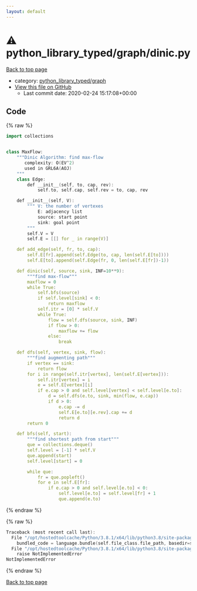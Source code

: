 ```yaml
---
layout: default
---
```


<!-- mathjax config similar to math.stackexchange -->
<script type="text/javascript" async
  src="https://cdnjs.cloudflare.com/ajax/libs/mathjax/2.7.5/MathJax.js?config=TeX-MML-AM_CHTML">
</script>
<script type="text/x-mathjax-config">
  MathJax.Hub.Config({
    TeX: { equationNumbers: { autoNumber: "AMS" }},
    tex2jax: {
      inlineMath: [ ['$','$'] ],
      processEscapes: true
    },
    "HTML-CSS": { matchFontHeight: false },
    displayAlign: "left",
    displayIndent: "2em"
  });
</script>

<script type="text/javascript" src="https://cdnjs.cloudflare.com/ajax/libs/jquery/3.4.1/jquery.min.js"></script>
<script src="https://cdn.jsdelivr.net/npm/jquery-balloon-js@1.1.2/jquery.balloon.min.js" integrity="sha256-ZEYs9VrgAeNuPvs15E39OsyOJaIkXEEt10fzxJ20+2I=" crossorigin="anonymous"></script>
<script type="text/javascript" src="../../../assets/js/copy-button.js"></script>
<link rel="stylesheet" href="../../../assets/css/copy-button.css" />


# :warning: python_library_typed/graph/dinic.py

<a href="../../../index.html">Back to top page</a>

* category: <a href="../../../index.html#2a7e3e97022ce18b59747afed7368880">python_library_typed/graph</a>
* <a href="{{ site.github.repository_url }}/blob/master/python_library_typed/graph/dinic.py">View this file on GitHub</a>
    - Last commit date: 2020-02-24 15:17:08+00:00




## Code

<a id="unbundled"></a>
{% raw %}
```cpp
import collections


class MaxFlow:
    """Dinic Algorithm: find max-flow
       complexity: O(EV^2)
       used in GRL6A(AOJ)
    """
    class Edge:
        def __init__(self, to, cap, rev):
            self.to, self.cap, self.rev = to, cap, rev

    def __init__(self, V):
        """ V: the number of vertexes
            E: adjacency list
            source: start point
            sink: goal point
        """
        self.V = V
        self.E = [[] for _ in range(V)]

    def add_edge(self, fr, to, cap):
        self.E[fr].append(self.Edge(to, cap, len(self.E[to])))
        self.E[to].append(self.Edge(fr, 0, len(self.E[fr])-1))

    def dinic(self, source, sink, INF=10**9):
        """find max-flow"""
        maxflow = 0
        while True:
            self.bfs(source)
            if self.level[sink] < 0:
                return maxflow
            self.itr = [0] * self.V
            while True:
                flow = self.dfs(source, sink, INF)
                if flow > 0:
                    maxflow += flow
                else:
                    break

    def dfs(self, vertex, sink, flow):
        """find augmenting path"""
        if vertex == sink:
            return flow
        for i in range(self.itr[vertex], len(self.E[vertex])):
            self.itr[vertex] = i
            e = self.E[vertex][i]
            if e.cap > 0 and self.level[vertex] < self.level[e.to]:
                d = self.dfs(e.to, sink, min(flow, e.cap))
                if d > 0:
                    e.cap -= d
                    self.E[e.to][e.rev].cap += d
                    return d
        return 0

    def bfs(self, start):
        """find shortest path from start"""
        que = collections.deque()
        self.level = [-1] * self.V
        que.append(start)
        self.level[start] = 0

        while que:
            fr = que.popleft()
            for e in self.E[fr]:
                if e.cap > 0 and self.level[e.to] < 0:
                    self.level[e.to] = self.level[fr] + 1
                    que.append(e.to)

```
{% endraw %}

<a id="bundled"></a>
{% raw %}
```cpp
Traceback (most recent call last):
  File "/opt/hostedtoolcache/Python/3.8.1/x64/lib/python3.8/site-packages/onlinejudge_verify/docs.py", line 348, in write_contents
    bundled_code = language.bundle(self.file_class.file_path, basedir=self.cpp_source_path)
  File "/opt/hostedtoolcache/Python/3.8.1/x64/lib/python3.8/site-packages/onlinejudge_verify/languages/python.py", line 68, in bundle
    raise NotImplementedError
NotImplementedError

```
{% endraw %}

<a href="../../../index.html">Back to top page</a>

